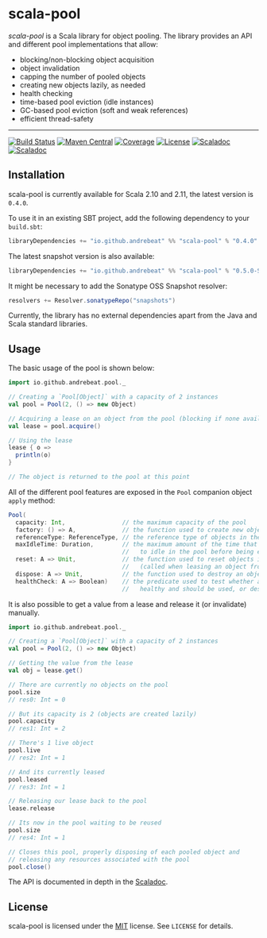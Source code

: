 # scala-pool

*scala-pool* is a Scala library for object pooling. The library provides an API and different pool
 implementations that allow:

  - blocking/non-blocking object acquisition
  - object invalidation
  - capping the number of pooled objects
  - creating new objects lazily, as needed
  - health checking
  - time-based pool eviction (idle instances)
  - GC-based pool eviction (soft and weak references)
  - efficient thread-safety

* * *

[![Build Status](https://img.shields.io/travis/andrebeat/scala-pool/master.svg)](https://travis-ci.org/andrebeat/scala-pool)
[![Maven Central](https://img.shields.io/maven-central/v/io.github.andrebeat/scala-pool_2.11.svg)](https://maven-badges.herokuapp.com/maven-central/io.github.andrebeat/scala-pool_2.11)
[![Coverage](https://img.shields.io/coveralls/andrebeat/scala-pool/master.svg)](https://coveralls.io/github/andrebeat/scala-pool)
[![License](https://img.shields.io/dub/l/vibe-d.svg)](https://raw.githubusercontent.com/andrebeat/scala-pool/master/LICENSE)
[![Scaladoc](http://javadoc-badge.appspot.com/io.github.andrebeat/scala-pool_2.11.svg?label=scaladoc)](http://javadoc-badge.appspot.com/io.github.andrebeat/scala-pool_2.11#io.github.andrebeat.pool.package)
[![Scaladoc](https://img.shields.io/badge/scaladoc-latest-brightgreen.svg)](https://andrebeat.github.io/scala-pool)

## Installation

scala-pool is currently available for Scala 2.10 and 2.11, the latest version is `0.4.0`.

To use it in an existing SBT project, add the following dependency to your `build.sbt`:

```scala
libraryDependencies += "io.github.andrebeat" %% "scala-pool" % "0.4.0"
```

The latest snapshot version is also available:

```scala
libraryDependencies += "io.github.andrebeat" %% "scala-pool" % "0.5.0-SNAPSHOT"
```

It might be necessary to add the Sonatype OSS Snapshot resolver:

```scala
resolvers += Resolver.sonatypeRepo("snapshots")
```

Currently, the library has no external dependencies apart from the Java and Scala standard
libraries.

## Usage

The basic usage of the pool is shown below:

```scala
import io.github.andrebeat.pool._

// Creating a `Pool[Object]` with a capacity of 2 instances
val pool = Pool(2, () => new Object)

// Acquiring a lease on an object from the pool (blocking if none available)
val lease = pool.acquire()

// Using the lease
lease { o =>
  println(o)
}

// The object is returned to the pool at this point
```

All of the different pool features are exposed in the `Pool` companion object `apply` method:

```scala
Pool(
  capacity: Int,                // the maximum capacity of the pool
  factory: () => A,             // the function used to create new objects in the pool
  referenceType: ReferenceType, // the reference type of objects in the pool
  maxIdleTime: Duration,        // the maximum amount of the time that objects are allowed
                                //   to idle in the pool before being evicted
  reset: A => Unit,             // the function used to reset objects in the pool
                                //   (called when leasing an object from the pool)
  dispose: A => Unit,           // the function used to destroy an object from the pool
  healthCheck: A => Boolean)    // the predicate used to test whether an object is
                                //   healthy and should be used, or destroyed otherwise
```

It is also possible to get a value from a lease and release it (or invalidate) manually.

```scala
import io.github.andrebeat.pool._

// Creating a `Pool[Object]` with a capacity of 2 instances
val pool = Pool(2, () => new Object)

// Getting the value from the lease
val obj = lease.get()

// There are currently no objects on the pool
pool.size
// res0: Int = 0

// But its capacity is 2 (objects are created lazily)
pool.capacity
// res1: Int = 2

// There's 1 live object
pool.live
// res2: Int = 1

// And its currently leased
pool.leased
// res3: Int = 1

// Releasing our lease back to the pool
lease.release

// Its now in the pool waiting to be reused
pool.size
// res4: Int = 1

// Closes this pool, properly disposing of each pooled object and 
// releasing any resources associated with the pool
pool.close()
```

The API is documented in depth in the [Scaladoc](https://andrebeat.github.io/scala-pool/).

## License

scala-pool is licensed under the [MIT](http://opensource.org/licenses/MIT) license. See `LICENSE`
for details.
